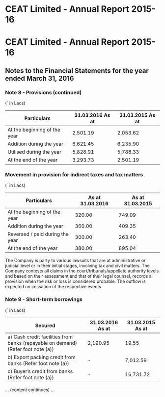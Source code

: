 # CEAT Limited - Annual Report 2015-16

# CEAT Limited - Annual Report 2015-16

## Notes to the Financial Statements for the year ended March 31, 2016

### Note 8 - Provisions (continued)

(` in Lacs)

|Particulars|31.03.2016 As at|31.03.2015 As at|
|---|---|---|
|At the beginning of the year|2,501.19|2,053.62|
|Addition during the year|6,621.45|6,235.90|
|Utilised during the year|5,828.91|5,788.33|
|At the end of the year|3,293.73|2,501.19|

### Movement in provision for indirect taxes and tax matters

(` in Lacs)

|Particulars|As at 31.03.2016|As at 31.03.2015|
|---|---|---|
|At the beginning of the year|320.00|749.09|
|Addition during the year|360.00|409.35|
|Reversed / paid during the year|300.00|263.40|
|At the end of the year|380.00|895.04|

The Company is party to various lawsuits that are at administrative or judicial level or in their initial stages, involving tax and civil matters. The Company contests all claims in the court/tribunals/appellate authority levels and based on their assessment and that of their legal counsel, records a provision when the risk or loss is considered probable. The outflow is expected on cessation of the respective events.

### Note 9 - Short-term borrowings

(` in Lacs)

|Secured|31.03.2016 As at|31.03.2015 As at|
|---|---|---|
|a) Cash credit facilities from banks (repayable on demand) (Refer foot note (a))|2,190.95|19.55|
|b) Export packing credit from banks (Refer foot note (a))|-|7,012.59|
|c) Buyer’s credit from banks (Refer foot note (a))|-|16,731.72|

... (content continues) ...